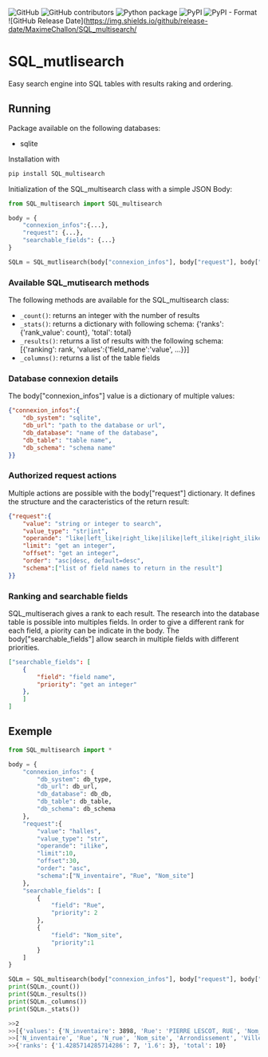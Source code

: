 ![GitHub](https://img.shields.io/github/license/MaximeChallon/SQL_multisearch?logo=License)
![GitHub contributors](https://img.shields.io/github/contributors/MaximeChallon/SQL_multisearch)
![Python package](https://github.com/MaximeChallon/SQL_multisearch/workflows/Python%20package/badge.svg?branch=master)
![PyPI](https://img.shields.io/pypi/v/SQL_multisearch)
![PyPI - Format](https://img.shields.io/pypi/format/SQL_multisearch?label=PyPi%20format)
![GitHub Release Date](https://img.shields.io/github/release-date/MaximeChallon/SQL_multisearch/


# SQL_mutlisearch
Easy search engine into SQL tables with results raking and ordering.

## Running

Package available on the following databases:
* sqlite

Installation with 
```bash
pip install SQL_multisearch
```

Initialization of the SQL_multisearch class with a simple JSON Body:
```python
from SQL_multisearch import SQL_multisearch

body = {
    "connexion_infos":{...},
    "request": {...},
    "searchable_fields": {...}
}

SQLm = SQL_mutlisearch(body["connexion_infos"], body["request"], body["searchable_fields"])
```

### Available SQL_mutisearch methods

The following methods are available for the SQL_multisearch class:
* `_count()`: returns an integer with the number of results
* `_stats()`: returns a dictionary with following schema:
{'ranks': {'rank_value': count}, 'total': total}
* `_results()`: returns a list of results with the following schema: [{'ranking': rank, 'values':{'field_name':'value', ...}}]
* `_columns()`: returns a list of the table fields

### Database connexion details

The body["connexion_infos"] value is a dictionary of multiple values:
```json
{"connexion_infos":{
    "db_system": "sqlite",
    "db_url": "path to the database or url",
    "db_database": "name of the database",
    "db_table": "table name",
    "db_schema": "schema name"
}}
```

### Authorized request actions

Multiple actions are possible with the body["request"] dictionary. It defines the structure and the caracteristics of the return result:
```json
{"request":{
    "value": "string or integer to search",
    "value_type": "str|int",
    "operande": "like|left_like|right_like|ilike|left_ilike|right_ilike|=|>|>=|<|<=",
    "limit": "get an integer",
    "offset": "get an integer",
    "order": "asc|desc, default=desc",
    "schema":["list of field names to return in the result"]
}}
```

### Ranking and searchable fields
SQL_multiserach gives a rank to each result. The research into the database table is possible into multiples fields. In order to give a different rank for each field, a piority can be indicate in the body. The body["searchable_fields"] allow search in multiple fields with different priorities.
```json
["searchable_fields": [
    {
        "field": "field name",
        "priority": "get an integer"
    },
    ]
]
```

## Exemple
```python
from SQL_multisearch import *

body = {
    "connexion_infos": {
        "db_system": db_type,
        "db_url": db_url,
        "db_database": db_db,
        "db_table": db_table,
        "db_schema": db_schema
    },
    "request":{
        "value": "halles",
        "value_type": "str",
        "operande": "ilike",
        "limit":10,
        "offset":30,
        "order": "asc",
        "schema":["N_inventaire", "Rue", "Nom_site"]
    },
    "searchable_fields": [
        {
            "field": "Rue",
            "priority": 2
        },
        {
            "field": "Nom_site",
            "priority":1
        }
    ]
}

SQLm = SQL_multisearch(body["connexion_infos"], body["request"], body["searchable_fields"])
print(SQLm._count())
print(SQLm._results())
print(SQLm._columns())
print(SQLm._stats())
```

```bash
>>2
>>[{'values': {'N_inventaire': 3898, 'Rue': 'PIERRE LESCOT, RUE', 'Nom_site': 'HALLES_BALTARD'}, 'ranking': 1.4285714285714286}, {'values': {'N_inventaire': 3899, 'Rue': 'PIERRE LESCOT, RUE', 'Nom_site': 'HALLES_BALTARD'}, 'ranking': 1.4285714285714286}, {'values': {'N_inventaire': 3900, 'Rue': 'PIERRE LESCOT, RUE', 'Nom_site': 'HALLES_BALTARD'}, 'ranking': 1.4285714285714286}, {'values': {'N_inventaire': 3901, 'Rue': 'PIERRE LESCOT, RUE', 'Nom_site': 'HALLES_BALTARD'}, 'ranking': 1.4285714285714286}, {'values': {'N_inventaire': 3902, 'Rue': 'PIERRE LESCOT, RUE', 'Nom_site': 'HALLES_BALTARD'}, 'ranking': 1.4285714285714286}, {'values': {'N_inventaire': 3903, 'Rue': 'PIERRE LESCOT, RUE', 'Nom_site': 'HALLES_BALTARD'}, 'ranking': 1.4285714285714286}, {'values': {'N_inventaire': 3905, 'Rue': 'PIERRE LESCOT, RUE', 'Nom_site': 'HALLES_BALTARD'}, 'ranking': 1.4285714285714286}, {'values': {'N_inventaire': 131, 'Rue': 'BERGER, RUE', 'Nom_site': 'LES_HALLES'}, 'ranking': 1.6}, {'values': {'N_inventaire': 132, 'Rue': 'BERGER, RUE', 'Nom_site': 'LES_HALLES'}, 'ranking': 1.6}, {'values': {'N_inventaire': 133, 'Rue': 'BERGER, RUE', 'Nom_site': 'LES_HALLES'}, 'ranking': 1.6}]
>>['N_inventaire', 'Rue', 'N_rue', 'Nom_site', 'Arrondissement', 'Ville', 'Latitude_x', 'Longitude_y', 'Support', 'Couleur', 'Taille', 'Date_prise_vue', 'Photographe', 'Date_construction', 'Architecte', 'Classement_MH', 'Generalite_architecture', 'Mot_cle1', 'Mot_cle2', 'Mot_cle3', 'Mot_cle4', 'Mot_cle5', 'Mot_cle6', 'Cote_base', 'Cote_classement', 'Date_inventaire', 'Auteur']
>>{'ranks': {'1.4285714285714286': 7, '1.6': 3}, 'total': 10}
```